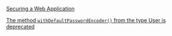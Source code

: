 [Securing a Web Application][1]

[The method `withDefaultPasswordEncoder()` from the type User is deprecated][2]

[1]: https://spring.io/guides/gs/securing-web/#scratch
[2]: https://stackoverflow.com/a/49847852